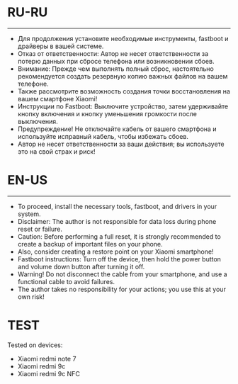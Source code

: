 # RU-RU
-----
- Для продолжения установите необходимые инструменты, fastboot и драйверы в вашей системе.
- Отказ от ответственности: Автор не несет ответственности за потерю данных при сбросе телефона или возникновении сбоев.
- Внимание: Прежде чем выполнять полный сброс, настоятельно рекомендуется создать резервную копию важных файлов на вашем телефоне.
- Также рассмотрите возможность создания точки восстановления на вашем смартфоне Xiaomi!
- Инструкции по Fastboot: Выключите устройство, затем удерживайте кнопку включения и кнопку уменьшения громкости после выключения.
- Предупреждение! Не отключайте кабель от вашего смартфона и используйте исправный кабель, чтобы избежать сбоев.
- Автор не несет ответственности за ваши действия; вы используете это на свой страх и риск!

# EN-US
-----
- To proceed, install the necessary tools, fastboot, and drivers in your system.
- Disclaimer: The author is not responsible for data loss during phone reset or failure.
- Caution: Before performing a full reset, it is strongly recommended to create a backup of important files on your phone.
- Also, consider creating a restore point on your Xiaomi smartphone!
- Fastboot instructions: Turn off the device, then hold the power button and volume down button after turning it off.
- Warning! Do not disconnect the cable from your smartphone, and use a functional cable to avoid failures.
- The author takes no responsibility for your actions; you use this at your own risk!

# TEST
Tested on devices:
- Xiaomi redmi note 7
- Xiaomi redmi 9c
- Xiaomi redmi 9c NFC
